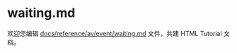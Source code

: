 waiting.md
===

欢迎您编辑 <a target="__blank" href="https://github.com/jaywcjlove/html-tutorial/blob/main/docs/reference/av/event/waiting.md">docs/reference/av/event/waiting.md</a> 文件，共建 HTML Tutorial 文档。